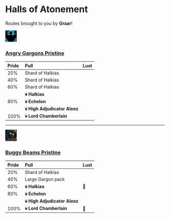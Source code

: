 # Halls of Atonement

Routes brought to you by **Graar**!

![Fortified](../__media/fortified.png)
### [Angry Gargons Pristine](https://raw.githubusercontent.com/holicron/Routes/main/Halls%20of%20Atonement/Angry_Gargons_Pristine.txt)

| Pride | Pull | Lust |
| :-- | :-- | :-- |
| 20% | Shard of Halkias | |
| 40% | Shard of Halkias | |
| 60% | Shard of Halkias | |
| | **💀 Halkias** |  |
| 80% | **💀 Echelon** |  |
|  | **💀 High Adjudicator Aleez** |  |
| 100% | **💀 Lord Chamberlain** |  |

---

![Tyrannical](../__media/tyrannical.png)

### [Buggy Beams Pristine](https://raw.githubusercontent.com/holicron/Routes/main/Halls%20of%20Atonement/Buggy_Beams_Pristine.txt)

| Pride | Pull | Lust |
| :-- | :-- | :-- |
| 20% | Shard of Halkias | |
| 40% | Large Gargon pack | |
| 60% | **💀 Halkias** | 💢 |
| 80% | **💀 Echelon** |  |
|  | **💀 High Adjudicator Aleez** |  |
| 100% | **💀 Lord Chamberlain** | 💢 |

